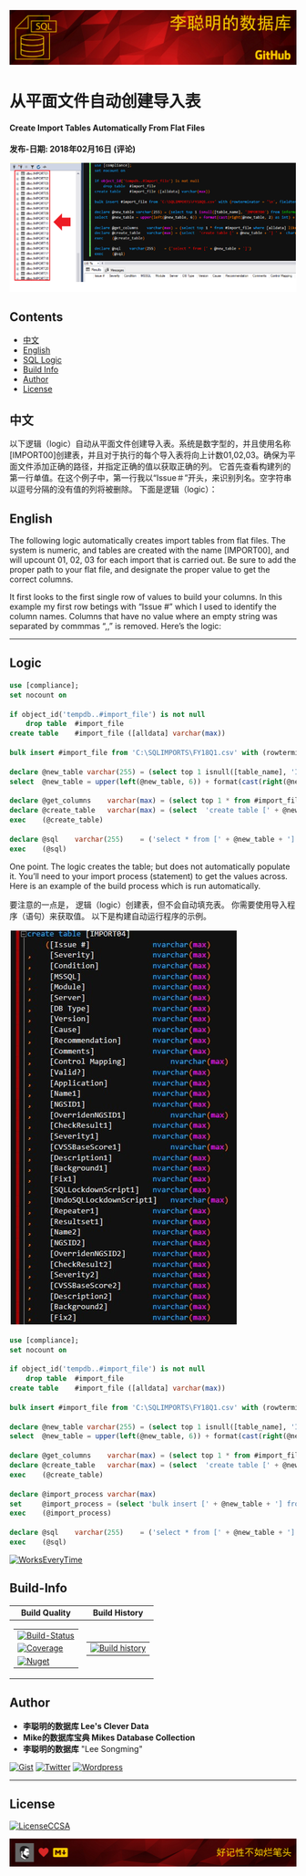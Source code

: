 ![CLEVER DATA GIT REPO](https://raw.githubusercontent.com/LiCongMingDeShujuku/git-resources/master/0-clever-data-github.png "李聪明的数据库")

# 从平面文件自动创建导入表
#### Create Import Tables Automatically From Flat Files
**发布-日期: 2018年02月16日 (评论)**

![#](images/01-Create-Import-Tables-Automatically-From-Flat-Files.png?raw=true "#")

## Contents

- [中文](#中文)
- [English](#English)
- [SQL Logic](#Logic)
- [Build Info](#Build-Info)
- [Author](#Author)
- [License](#License) 


## 中文
以下逻辑（logic）自动从平面文件创建导入表。系统是数字型的，并且使用名称[IMPORT00]创建表，并且对于执行的每个导入表将向上计数01,02,03。确保为平面文件添加正确的路径，并指定正确的值以获取正确的列。
它首先查看构建列的第一行单值。在这个例子中，第一行我以“Issue＃”开头，来识别列名。空字符串以逗号分隔的没有值的列将被删除。
下面是逻辑（logic）：



## English
The following logic automatically creates import tables from flat files. The system is numeric, and tables are created with the name [IMPORT00], and will upcount 01, 02, 03 for each import that is carried out. Be sure to add the proper path to your flat file, and designate the proper value to get the correct columns.

It first looks to the first single row of values to build your columns. In this example my first row betings with “Issue #” which I used to identify the column names. Columns that have no value where an empty string was separated by commmas “,,” is removed.
Here’s the logic:


---
## Logic
```SQL
use [compliance];
set nocount on
 
if object_id('tempdb..#import_file') is not null
    drop table  #import_file
create table    #import_file ([alldata] varchar(max))
 
bulk insert #import_file from 'C:\SQLIMPORTS\FY18Q1.csv' with (rowterminator = '\n', fieldterminator = ',')
 
declare @new_table varchar(255) = (select top 1 isnull([table_name], 'IMPORT00') from information_schema.tables where [table_name] like 'import%[0-9][0-9]' order by [table_name] desc)
select  @new_table = upper(left(@new_table, 6)) + format(cast(right(@new_table, 2) as int) + 1, '00')
 
declare @get_columns    varchar(max) = (select top 1 * from #import_file where [alldata] like 'issue #%')
declare @create_table   varchar(max) = (select  'create table [' + @new_table + '] ' +  char(10) + '    ' + '([' + replace(replace(@get_columns, ',,', ','), ',', ']            nvarchar(max)' + char(10) + ',    [') + '] nvarchar(max))')
exec    (@create_table)
 
declare @sql    varchar(255)    = ('select * from [' + @new_table + ']')
exec    (@sql)


```
One point. The logic creates the table; but does not automatically populate it. You’ll need to your import process (statement) to get the values across.
Here is an example of the build process which is run automatically.

要注意的一点是， 逻辑（logic）创建表，但不会自动填充表。 你需要使用导入程序（语句）来获取值。
以下是构建自动运行程序的示例。

![#](images/02-Create-Import-Tables-Automatically-From-Flat-Files.png?raw=true "#")

```SQL
use [compliance];
set nocount on
 
if object_id('tempdb..#import_file') is not null
    drop table  #import_file
create table    #import_file ([alldata] varchar(max))
 
bulk insert #import_file from 'C:\SQLIMPORTS\FY18Q1.csv' with (rowterminator = '\n', fieldterminator = ',')
 
declare @new_table varchar(255) = (select top 1 isnull([table_name], 'IMPORT00') from information_schema.tables where [table_name] like 'import%[0-9][0-9]' order by [table_name] desc)
select  @new_table = upper(left(@new_table, 6)) + format(cast(right(@new_table, 2) as int) + 1, '00')
 
declare @get_columns    varchar(max) = (select top 1 * from #import_file where [alldata] like 'issue #%')
declare @create_table   varchar(max) = (select  'create table [' + @new_table + '] ' +  char(10) + '    ' + '([' + replace(replace(@get_columns, ',,', ','), ',', ']            nvarchar(max)' + char(10) + ',    [') + '] nvarchar(max))')
exec    (@create_table)
 
declare @import_process varchar(max)
set     @import_process = (select 'bulk insert [' + @new_table + '] from ''C:\SQLIMPORTS\FY18Q1.csv'' with (rowterminator = ''\n'', fieldterminator = '','')')
exec    (@import_process)
 
declare @sql    varchar(255)    = ('select * from [' + @new_table + ']')
exec    (@sql)


```

[![WorksEveryTime](https://forthebadge.com/images/badges/60-percent-of-the-time-works-every-time.svg)](https://shitday.de/)

## Build-Info

| Build Quality | Build History |
|--|--|
|<table><tr><td>[![Build-Status](https://ci.appveyor.com/api/projects/status/pjxh5g91jpbh7t84?svg?style=flat-square)](#)</td></tr><tr><td>[![Coverage](https://coveralls.io/repos/github/tygerbytes/ResourceFitness/badge.svg?style=flat-square)](#)</td></tr><tr><td>[![Nuget](https://img.shields.io/nuget/v/TW.Resfit.Core.svg?style=flat-square)](#)</td></tr></table>|<table><tr><td>[![Build history](https://buildstats.info/appveyor/chart/tygerbytes/resourcefitness)](#)</td></tr></table>|

## Author

- **李聪明的数据库 Lee's Clever Data**
- **Mike的数据库宝典 Mikes Database Collection**
- **李聪明的数据库** "Lee Songming"

[![Gist](https://img.shields.io/badge/Gist-李聪明的数据库-<COLOR>.svg)](https://gist.github.com/congmingshuju)
[![Twitter](https://img.shields.io/badge/Twitter-mike的数据库宝典-<COLOR>.svg)](https://twitter.com/mikesdatawork?lang=en)
[![Wordpress](https://img.shields.io/badge/Wordpress-mike的数据库宝典-<COLOR>.svg)](https://mikesdatawork.wordpress.com/)

---
## License
[![LicenseCCSA](https://img.shields.io/badge/License-CreativeCommonsSA-<COLOR>.svg)](https://creativecommons.org/share-your-work/licensing-types-examples/)

![Lee Songming](https://raw.githubusercontent.com/LiCongMingDeShujuku/git-resources/master/1-clever-data-github.png "李聪明的数据库")

